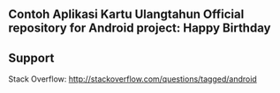 Contoh Aplikasi Kartu Ulangtahun
Official repository for Android project: Happy Birthday
---------

Support
---------
Stack Overflow: http://stackoverflow.com/questions/tagged/android



